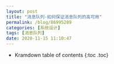 ```yaml
---
layout: post
title: "消息队列-如何保证消息队列的高可用"
permalink: /blog/86995289
categories: [系统设计]
tags: [消息队列]
date: 2020-11-15 11:10:47
---
```


* Kramdown table of contents
{:toc .toc}
